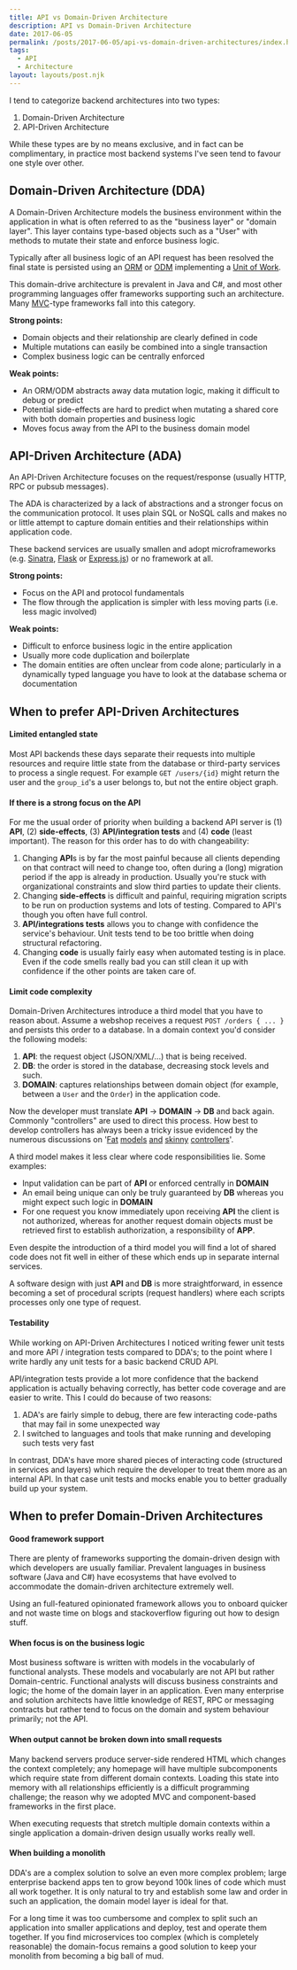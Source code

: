 ```yaml
---
title: API vs Domain-Driven Architecture
description: API vs Domain-Driven Architecture
date: 2017-06-05
permalink: /posts/2017-06-05/api-vs-domain-driven-architectures/index.html
tags:
  - API
  - Architecture
layout: layouts/post.njk
---
```


I tend to categorize backend architectures into two types:

1. Domain-Driven Architecture
2. API-Driven Architecture

While these types are by no means exclusive, and in fact can be complimentary, in practice most backend systems I've seen tend to favour one style over other.

## Domain-Driven Architecture (DDA)

A Domain-Driven Architecture models the business environment within the application in what is often referred to as the "business layer" or "domain layer". This layer contains type-based objects such as a "User" with methods to mutate their state and enforce business logic.

Typically after all business logic of an API request has been resolved the final state is persisted using an [ORM](https://en.wikipedia.org/wiki/Object-relational_mapping) or [ODM](https://stackoverflow.com/questions/12261866/what-is-the-difference-between-an-orm-and-an-odm) implementing a [Unit of Work](https://martinfowler.com/eaaCatalog/unitOfWork.html).

This domain-drive architecture is prevalent in Java and C#, and most other programming languages offer frameworks supporting such an architecture. Many [MVC](https://en.wikipedia.org/wiki/Model%E2%80%93view%E2%80%93controller)-type frameworks fall into this category.

**Strong points:**

- Domain objects and their relationship are clearly defined in code
- Multiple mutations can easily be combined into a single transaction
- Complex business logic can be centrally enforced

**Weak points:**

- An ORM/ODM abstracts away data mutation logic, making it difficult to debug or predict
- Potential side-effects are hard to predict when mutating a shared core with both domain properties and business logic
- Moves focus away from the API to the business domain model

## API-Driven Architecture (ADA)

An API-Driven Architecture focuses on the request/response (usually HTTP, RPC or pubsub messages).

The ADA is characterized by a lack of abstractions and a stronger focus on the communication protocol. It uses plain SQL or NoSQL calls and makes no or little attempt to capture domain entities and their relationships within application code.

These backend services are usually smallen and adopt microframeworks (e.g. [Sinatra](http://www.sinatrarb.com/), [Flask](http://flask.pocoo.org/) or [Express.js](https://expressjs.com/)) or no framework at all.

**Strong points:**

- Focus on the API and protocol fundamentals
- The flow through the application is simpler with less moving parts (i.e. less magic involved)

**Weak points:**

- Difficult to enforce business logic in the entire application
- Usually more code duplication and boilerplate
- The domain entities are often unclear from code alone; particularly in a dynamically typed language you have to look at the database schema or documentation

## When to prefer API-Driven Architectures

#### Limited entangled state

Most API backends these days separate their requests into multiple resources and require little state from the database or third-party services to process a single request. For example `GET /users/{id}` might return the user and the `group_id`'s a user belongs to, but not the entire object graph.

#### If there is a strong focus on the API

For me the usual order of priority when building a backend API server is (1) **API**, (2) **side-effects**, (3) **API/integration tests** and (4) **code** (least important). The reason for this order has to do with changeability:

1. Changing **API**s is by far the most painful because all clients depending on that contract will need to change too, often during a (long) migration period if the app is already in production. Usually you're stuck with organizational constraints and slow third parties to update their clients.
2. Changing **side-effects** is difficult and painful, requiring migration scripts to be run on production systems and lots of testing. Compared to API's though you often have full control.
3. **API/integrations tests** allows you to change with confidence the service's behaviour. Unit tests tend to be too brittle when doing structural refactoring.
4. Changing **code** is usually fairly easy when automated testing is in place. Even if the code smells really bad you can still clean it up with confidence if the other points are taken care of.

#### Limit code complexity

Domain-Driven Architectures introduce a third model that you have to reason about. Assume a webshop receives a request `POST /orders { ... }` and persists this order to a database. In a domain context you'd consider the following models:

1. **API**: the request object (JSON/XML/...) that is being received.
2. **DB**: the order is stored in the database, decreasing stock levels and such.
3. **DOMAIN**: captures relationships between domain object (for example, between a `User` and the `Order`) in the application code.

Now the developer must translate **API** → **DOMAIN** → **DB** and back again. Commonly "controllers" are used to direct this process. How best to develop controllers has always been a tricky issue evidenced by the numerous discussions on '[Fat](http://blog.joncairns.com/2013/04/fat-model-skinny-controller-is-a-load-of-rubbish/) [models](https://stackoverflow.com/questions/14044681/fat-models-and-skinny-controllers-sounds-like-creating-god-models) [and](https://www.slideshare.net/damiansromek/thin-controllers-fat-models-proper-code-structure-for-mvc) [skinny](http://robdvr.com/fat-models-skinny-controllers-skinny-models-skinny-controllers/) [controllers](http://weblog.jamisbuck.org/2006/10/18/skinny-controller-fat-model)'.

A third model makes it less clear where code responsibilities lie. Some examples:

- Input validation can be part of **API** or enforced centrally in **DOMAIN**
- An email being unique can only be truly guaranteed by **DB** whereas you might expect such logic in **DOMAIN**
- For one request you know immediately upon receiving **API** the client is not authorized, whereas for another request domain objects must be retrieved first to establish authorization, a responsibility of **APP**.

Even despite the introduction of a third model you will find a lot of shared code does not fit well in either of these which ends up in separate internal services.

A software design with just **API** and **DB** is more straightforward, in essence becoming a set of procedural scripts (request handlers) where each scripts processes only one type of request.

#### Testability

While working on API-Driven Architectures I noticed writing fewer unit tests and more API / integration tests compared to DDA's; to the point where I write hardly any unit tests for a basic backend CRUD API.

API/integration tests provide a lot more confidence that the backend application is actually behaving correctly, has better code coverage and are easier to write. This I could do because of two reasons:

1. ADA's are fairly simple to debug, there are few interacting code-paths that may fail in some unexpected way
2. I switched to languages and tools that make running and developing such tests very fast

In contrast, DDA's have more shared pieces of interacting code (structured in services and layers) which require the developer to treat them more as an internal API. In that case unit tests and mocks enable you to better gradually build up your system.

## When to prefer Domain-Driven Architectures

#### Good framework support

There are plenty of frameworks supporting the domain-driven design with which developers are usually familiar. Prevalent languages in business software (Java and C#) have ecosystems that have evolved to accommodate the domain-driven architecture extremely well.

Using an full-featured opinionated framework allows you to onboard quicker and not waste time on blogs and stackoverflow figuring out how to design stuff.

#### When focus is on the business logic

Most business software is written with models in the vocabularly of functional analysts. These models and vocabularly are not API but rather Domain-centric. Functional analysts will discuss business constraints and logic; the home of the domain layer in an application. Even many enterprise and solution architects have little knowledge of REST, RPC or messaging contracts but rather tend to focus on the domain and system behaviour primarily; not the API.

#### When output cannot be broken down into small requests

Many backend servers produce server-side rendered HTML which changes the context completely; any homepage will have multiple subcomponents which require state from different domain contexts. Loading this state into memory with all relationships efficiently is a difficult programming challenge; the reason why we adopted MVC and component-based frameworks in the first place.

When executing requests that stretch multiple domain contexts within a single application a domain-driven design usually works really well.

#### When building a monolith

DDA's are a complex solution to solve an even more complex problem; large enterprise backend apps ten to grow beyond 100k lines of code which must all work together. It is only natural to try and establish some law and order in such an application, the domain model layer is ideal for that.

For a long time it was too cumbersome and complex to split such an application into smaller applications and deploy, test and operate them together. If you find microservices too complex (which is completely reasonable) the domain-focus remains a good solution to keep your monolith from becoming a big ball of mud.
